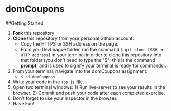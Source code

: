 # domCoupons

##Getting Started
1. **Fork** this repository
2. **Clone** this repository from your personal Github account:
    - Copy the HTTPS or SSH address on the page.
    - From you DevLeague folder, run the command `$ git clone [SSH or HTTP address]` in your terminal in order to clone this repository into that folder 
      (you don't need to type the "$"; this is the command __prompt__, and is used to signify your terminal is ready for commands).
3. From your terminal, navigate into the domCoupons assignment:
    - `$ cd domCoupons`
4. Write your code in the `app.js` file.
5. Open two terminal windows:
        1) Run live-server to see your results in the browser.
        2) Commit and push your code after each completed exercise.
6. Don't forget to use your inspector in the browser.
7. Have Fun!
